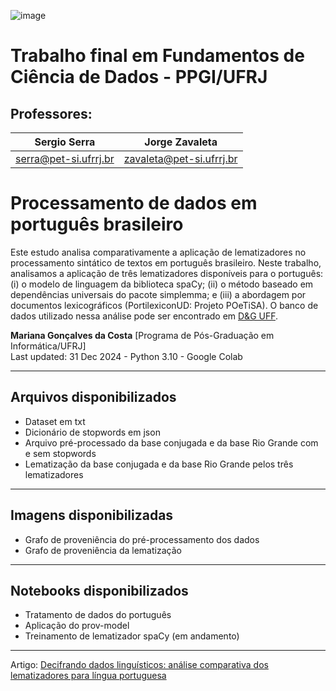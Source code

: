 ![image](https://github.com/user-attachments/assets/b6cc9fbe-ac53-44e2-a0ca-4831eca1bc4e)

# Trabalho final em Fundamentos de Ciência de Dados - PPGI/UFRJ

## __Professores:__

|     Sergio Serra	  | Jorge Zavaleta         |
|---------------------|------------------------|
|serra@pet-si.ufrrj.br|zavaleta@pet-si.ufrrj.br|

# Processamento de dados em português brasileiro

Este estudo analisa comparativamente a aplicação de lematizadores no processamento sintático de textos em português brasileiro. Neste trabalho, analisamos a aplicação de três lematizadores disponíveis para o português: (i) o modelo de linguagem da biblioteca spaCy; (ii) o método baseado em dependências universais do pacote simplemma; e (iii) a abordagem por documentos lexicográficos (PortilexiconUD: Projeto POeTiSA). O banco de dados utilizado nessa análise pode ser encontrado em [D&G UFF](https://deg.uff.br/corpus-dg/).

**Mariana Gonçalves da Costa** [Programa de Pós-Graduação em Informática/UFRJ]\
Last updated: 31 Dec 2024 - Python 3.10 - Google Colab

-----
## Arquivos disponibilizados
* Dataset em txt
* Dicionário de stopwords em json
* Arquivo pré-processado da base conjugada e da base Rio Grande com e sem stopwords
* Lematização da base conjugada e da base Rio Grande pelos três lematizadores

-----
## Imagens disponibilizadas
* Grafo de proveniência do pré-processamento dos dados
* Grafo de proveniência da lematização

-----
## Notebooks disponibilizados
* Tratamento de dados do português
* Aplicação do prov-model
* Treinamento de lematizador spaCy (em andamento)

-----
Artigo: [Decifrando dados linguísticos: análise comparativa dos lematizadores para língua portuguesa](https://github.com/MarianaGCosta/Processamento-de-dados-em-portugues-brasileiro/blob/main/Decifrando_dados_lingu%C3%ADsticos__an%C3%A1lise_comparativa_dos_lematizadores_para_l%C3%ADngua_portuguesa.pdf)
